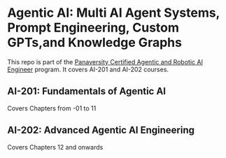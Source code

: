 # Agentic AI: Multi AI Agent Systems, Prompt Engineering, Custom GPTs,and Knowledge Graphs

This repo is part of the [Panaversity Certified Agentic and Robotic AI Engineer](https://docs.google.com/document/d/15usu1hkrrRLRjcq_3nCTT-0ljEcgiC44iSdvdqrCprk/edit?usp=sharing) program. It covers AI-201 and AI-202 courses.

## AI-201: Fundamentals of Agentic AI

Covers Chapters from -01 to 11

## AI-202: Advanced Agentic AI Engineering

Covers Chapters 12 and onwards


